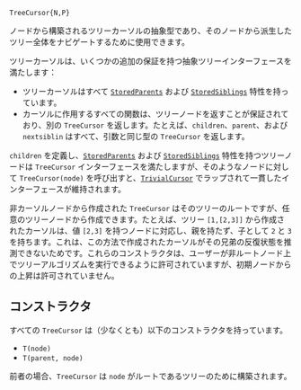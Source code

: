```
TreeCursor{N,P}
```

ノードから構築されるツリーカーソルの抽象型であり、そのノードから派生したツリー全体をナビゲートするために使用できます。

ツリーカーソルは、いくつかの追加の保証を持つ抽象ツリーインターフェースを満たします：

  * ツリーカーソルはすべて [`StoredParents`](@ref) および [`StoredSiblings`](@ref) 特性を持っています。
  * カーソルに作用するすべての関数は、ツリーノードを返すことが保証されており、別の `TreeCursor` を返します。たとえば、`children`、`parent`、および `nextsiblin` はすべて、引数と同じ型の `TreeCursor` を返します。

`children` を定義し、[`StoredParents`](@ref) および [`StoredSiblings`](@ref) 特性を持つツリーノードは `TreeCursor` インターフェースを満たしますが、そのようなノードに対して `TreeCursor(node)` を呼び出すと、[`TrivialCursor`](@ref) でラップされて一貫したインターフェースが維持されます。

非カーソルノードから作成された `TreeCursor` はそのツリーのルートですが、任意のツリーノードから作成できます。たとえば、ツリー `[1,[2,3]]` から作成されたカーソルは、値 `[2,3]` を持つノードに対応し、親を持たず、子として `2` と `3` を持ちます。これは、この方法で作成されたカーソルがその兄弟の反復状態を推測できないためです。これらのコンストラクタは、ユーザーが非ルートノード上でツリーアルゴリズムを実行できるように許可されていますが、初期ノードからの上昇は許可されていません。

## コンストラクタ

すべての `TreeCursor` は（少なくとも）以下のコンストラクタを持っています。

  * `T(node)`
  * `T(parent, node)`

前者の場合、`TreeCursor` は `node` がルートであるツリーのために構築されます。
